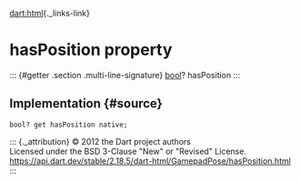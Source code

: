 [dart:html](../../dart-html/dart-html-library){._links-link}

hasPosition property
====================

::: {#getter .section .multi-line-signature}
[bool](../../dart-core/bool-class)? hasPosition
:::

Implementation {#source}
--------------

``` {.language-dart data-language="dart"}
bool? get hasPosition native;
```

::: {._attribution}
© 2012 the Dart project authors\
Licensed under the BSD 3-Clause \"New\" or \"Revised\" License.\
<https://api.dart.dev/stable/2.18.5/dart-html/GamepadPose/hasPosition.html>
:::
